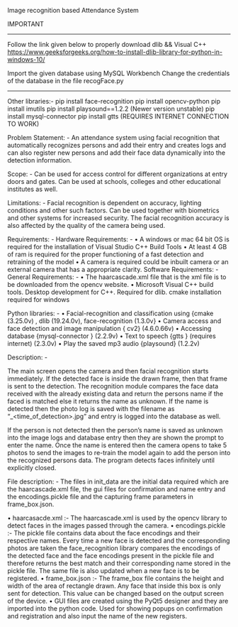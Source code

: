Image recognition based Attendance System

IMPORTANT
***
Follow the link given below to properly download dlib && Visual C++
https://www.geeksforgeeks.org/how-to-install-dlib-library-for-python-in-windows-10/

Import the given database using MySQL Workbench
Change the credentials of the database in the file recogFace.py

***

Other libraries:-
pip install face-recognition
pip install opencv-python
pip install imutils
pip install playsound==1.2.2 (Newer version unstable)
pip install mysql-connector
pip install gtts (REQUIRES INTERNET CONNECTION TO WORK)


Problem Statement: -
An attendance system using facial recognition that automatically recognizes persons and add their entry and creates logs and can also register new persons and add their face data dynamically into the detection information.

Scope: -
Can be used for access control for different organizations at entry doors and gates. Can be used at schools, colleges and other educational institutes as well.

Limitations: -
Facial recognition is dependent on accuracy, lighting conditions and other such factors. Can be used together with biometrics and other systems for increased security.
The facial recognition accuracy is also affected by the quality of the camera being used.

Requirements: -
Hardware Requirements: -
•	A windows or mac 64 bit OS is required for the installation of Visual Studio C++ Build Tools
•	At least 4 GB of ram is required for the proper functioning of a fast detection and retraining of the model
•	A camera is required could be inbuilt camera or an external camera that has a appropriate clarity.
Software Requirements: -
General Requirements: -
•	The haarcascade.xml file that is the xml file is to be downloaded from the opencv website.
•	Microsoft Visual C++ build tools. Desktop development for C++. Required for dlib. cmake installation required for windows

Python libraries: -
•	Facial-recognition and classification using {cmake (3.25.0v) , dlib (19.24.0v), face-recognition (1.3.0v}
•	Camera access and face detection and image manipulation  { cv2} (4.6.0.66v)
•	Accessing database {mysql-connector } (2.2.9v)
•	Text to speech {gtts } (requires internet) (2.3.0v)
•	Play the saved mp3 audio {playsound} (1.2.2v)

Description: -


The main screen opens the camera and then facial recognition starts immediately. If the detected face is inside the drawn frame, then that frame is sent to the detection. 
The recognition module compares the face data received with the already existing data and return the persons name if the faced is matched else it returns the name as unknown. 
If the name is detected then the photo log is saved with the filename as “<name>_<time_of_detection>.jpg” and entry is logged into the database as well.

If the person is not detected then the person’s name is saved as unknown into the image logs and database entry then they are shown the prompt to enter the name.
Once the name is entered then the camera opens to take 5 photos to send the images to re-train the model again to add the person into the recognized persons data.
The program detects faces infinitely until explicitly closed.


File description: -
The files in init_data are the initial data required which are the haarcascade.xml file, the gui files for confirmation and name entry and the encodings.pickle file and the capturing frame parameters in frame_box.json.

•	haarcasacde.xml :- The haarcascade.xml is used by the opencv library to detect faces in the images passed through the camera.
•	encodings.pickle :- The pickle file contains data about the face encodings and their respective names. Every time a new face is detected and the corresponding photos are taken the face_recognition library compares the encodings of the detected face and the face encodings present in the pickle file and therefore returns the best match and their corresponding name stored in the pickle file. The same file is also updated when a new face is to be registered.
•	frame_box.json :- The frame_box file contains the height and width of the area of rectangle drawn. Any face that inside this box is only sent for detection. This value can be changed based on the output screen of the device.
•	GUI files are created using the PyQt5 designer and they are imported into the python code. Used for showing popups on confirmation and registration and also input the name of the new registers.
